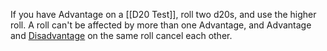 If you have Advantage on a [[D20 Test]], roll two d20s, and use the higher roll. A roll can't be affected by more than one Advantage, and Advantage and [Disadvantage](https://5e.tools/variantrules.html#disadvantage_xphb) on the same roll cancel each other.